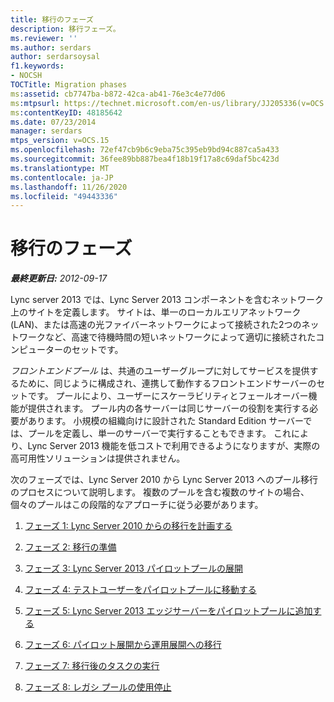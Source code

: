 ```yaml
---
title: 移行のフェーズ
description: 移行フェーズ。
ms.reviewer: ''
ms.author: serdars
author: serdarsoysal
f1.keywords:
- NOCSH
TOCTitle: Migration phases
ms:assetid: cb7747ba-b872-42ca-ab41-76e3c4e77d06
ms:mtpsurl: https://technet.microsoft.com/en-us/library/JJ205336(v=OCS.15)
ms:contentKeyID: 48185642
ms.date: 07/23/2014
manager: serdars
mtps_version: v=OCS.15
ms.openlocfilehash: 72ef47cb9b6c9eba75c395eb9bd94c887ca5a433
ms.sourcegitcommit: 36fee89bb887bea4f18b19f17a8c69daf5bc423d
ms.translationtype: MT
ms.contentlocale: ja-JP
ms.lasthandoff: 11/26/2020
ms.locfileid: "49443336"
---
```

# <a name="migration-phases"></a>移行のフェーズ

<div data-xmlns="http://www.w3.org/1999/xhtml">

<div class="topic" data-xmlns="http://www.w3.org/1999/xhtml" data-msxsl="urn:schemas-microsoft-com:xslt" data-cs="https://msdn.microsoft.com/">

<div data-asp="https://msdn2.microsoft.com/asp">



</div>

<div id="mainSection">

<div id="mainBody">

<span> </span>

_**最終更新日:** 2012-09-17_

Lync server 2013 では、Lync Server 2013 コンポーネントを含むネットワーク上のサイトを定義します。 サイトは、単一のローカルエリアネットワーク (LAN)、または高速の光ファイバーネットワークによって接続された2つのネットワークなど、高速で待機時間の短いネットワークによって適切に接続されたコンピューターのセットです。

*フロントエンドプール* は、共通のユーザーグループに対してサービスを提供するために、同じように構成され、連携して動作するフロントエンドサーバーのセットです。 プールにより、ユーザーにスケーラビリティとフェールオーバー機能が提供されます。 プール内の各サーバーは同じサーバーの役割を実行する必要があります。 小規模の組織向けに設計された Standard Edition サーバーでは、プールを定義し、単一のサーバーで実行することもできます。 これにより、Lync Server 2013 機能を低コストで利用できるようになりますが、実際の高可用性ソリューションは提供されません。

次のフェーズでは、Lync Server 2010 から Lync Server 2013 へのプール移行のプロセスについて説明します。 複数のプールを含む複数のサイトの場合、個々のプールはこの段階的なアプローチに従う必要があります。

1.  [フェーズ 1: Lync Server 2010 からの移行を計画する](phase-1-plan-your-migration-from-lync-server-2010.md)

2.  [フェーズ 2: 移行の準備](phase-2-prepare-for-migration.md)

3.  [フェーズ 3: Lync Server 2013 パイロットプールの展開](phase-3-deploy-lync-server-2013-pilot-pool.md)

4.  [フェーズ 4: テストユーザーをパイロットプールに移動する](phase-4-move-test-users-to-the-pilot-pool.md)

5.  [フェーズ 5: Lync Server 2013 エッジサーバーをパイロットプールに追加する](phase-5-add-lync-server-2013-edge-server-to-pilot-pool.md)

6.  [フェーズ 6: パイロット展開から運用展開への移行](phase-6-move-from-pilot-deployment-into-production.md)

7.  [フェーズ 7: 移行後のタスクの実行](phase-7-complete-post-migration-tasks.md)

8.  [フェーズ 8: レガシ プールの使用停止](phase-8-decommission-legacy-pools.md)

</div>

<span> </span>

</div>

</div>

</div>

